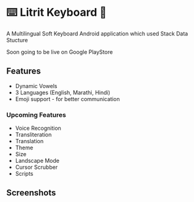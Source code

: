 # ⌨️ Litrit Keyboard  📱

A Multilingual Soft Keyboard Android application which used Stack Data Stucture


Soon going to be live on Google PlayStore

## Features

- Dynamic Vowels
- 3 Languages (English, Marathi, Hindi)
- Emoji support - for better communication

### Upcoming Features

- Voice Recognition
- Transliteration
- Translation
- Theme 
- Size
- Landscape Mode
- Cursor Scrubber
- Scripts


## Screenshots
